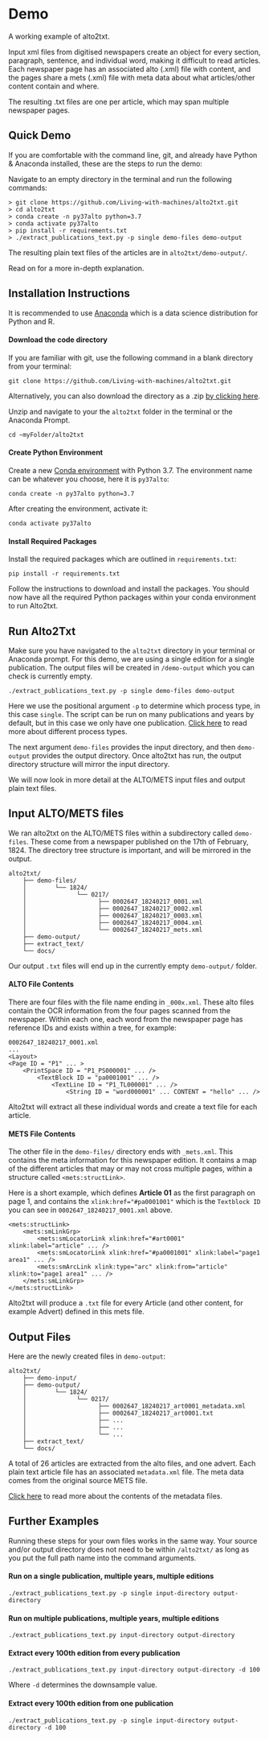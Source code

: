 # Demo 

A working example of alto2txt. 

Input xml files from digitised newspapers create an object for every section, paragraph, sentence, and individual word, making it difficult to read articles. Each newspaper page has an associated alto (.xml) file with content, and the pages share a mets (.xml) file with meta data about what articles/other content contain and where.

The resulting .txt files are one per article, which may span multiple newspaper pages. 

## Quick Demo

If you are comfortable with the command line, git, and already have Python & Anaconda installed, these are the steps to run the demo: 

Navigate to an empty directory in the terminal and run the following commands:

```
> git clone https://github.com/Living-with-machines/alto2txt.git
> cd alto2txt
> conda create -n py37alto python=3.7
> conda activate py37alto
> pip install -r requirements.txt
> ./extract_publications_text.py -p single demo-files demo-output 
```
The resulting plain text files of the articles are in `alto2txt/demo-output/`. 

Read on for a more in-depth explanation.


## Installation Instructions


It is recommended to use [Anaconda](https://docs.anaconda.com/anaconda/install/index.html) which is a data science distribution for Python and R. 

#### Download the code directory

If you are familiar with git, use the following command in a blank directory from your terminal:

```
git clone https://github.com/Living-with-machines/alto2txt.git
```
Alternatively, you can also download the directory as a .zip [by clicking here](https://github.com/Living-with-machines/alto2txt/archive/refs/heads/master.zip).

Unzip and navigate to your the `alto2txt` folder in the terminal or the Anaconda Prompt. 

```
cd ~myFolder/alto2txt
```

#### Create Python Environment

Create a new [Conda environment](https://docs.conda.io/projects/conda/en/latest/user-guide/tasks/manage-environments.html) with Python 3.7.  The environment name can be whatever you choose, here it is `py37alto`:

```
conda create -n py37alto python=3.7
```
After creating the environment, activate it:

```
conda activate py37alto
```
#### Install Required Packages


Install the required packages which are outlined in `requirements.txt`:

```
pip install -r requirements.txt
```
Follow the instructions to download and install the packages. You should now have all the required Python packages within your conda environment to run Alto2txt. 



## Run Alto2Txt

Make sure you have navigated to the `alto2txt` directory in your terminal or Anaconda prompt. For this demo, we are using a single edition for a single publication. The output files will be created in `/demo-output` which you can check is currently empty. 

``` 
./extract_publications_text.py -p single demo-files demo-output 
```

Here we use the positional argument `-p` to determine which process type, in this case `single`. The script can be run on many publications and years by default, but in this case we only have one publication. [Click here](/#process-types) to read more about different process types. 

The next argument `demo-files` provides the input directory, and then `demo-output` provides the output directory. Once alto2txt has run, the output directory structure will mirror the input directory. 

We will now look in more detail at the ALTO/METS input files and output plain text files. 


## Input ALTO/METS files

We ran alto2txt on the ALTO/METS files within a subdirectory called `demo-files`. These come from a newspaper published on the 17th of February, 1824. The directory tree structure is important, and will be mirrored in the output. 

```
alto2txt/
    ├── demo-files/
    │        └── 1824/
    │              └── 0217/
    │                    ├── 0002647_18240217_0001.xml
    │                    ├── 0002647_18240217_0002.xml
    │                    ├── 0002647_18240217_0003.xml
    │                    ├── 0002647_18240217_0004.xml
    │                    └── 0002647_18240217_mets.xml
    ├── demo-output/
    ├── extract_text/
    └── docs/
```
Our output `.txt` files will end up in the currently empty `demo-output/` folder. 

#### ALTO File Contents

There are four files with the file name ending in `_000x.xml`. These alto files contain the OCR information from the four pages scanned from the newspaper. Within each one, each word from the newspaper page has reference IDs and exists within a tree, for example:

```
0002647_18240217_0001.xml
...
<Layout>
<Page ID = "P1" ... >
    <PrintSpace ID = "P1_PS000001" ... />
        <TextBlock ID = "pa0001001" ... />
            <TextLine ID = "P1_TL000001" ... />
                <String ID = "word000001" ... CONTENT = "hello" ... /> 
```

Alto2txt will extract all these individual words and create a text file for each article. 

#### METS File Contents

The other file in the `demo-files/` directory ends with `_mets.xml`. This contains the meta information for this newspaper edition. It contains a map of the different articles that may or may not cross multiple pages, within a structure called `<mets:structLink>`. 

Here is a short example, which defines **Article 01** as the first paragraph on page 1, and contains the `xlink:href="#pa0001001"` which is the `Textblock ID` you can see in `0002647_18240217_0001.xml` above. 

```
<mets:structLink>
    <mets:smLinkGrp>
        <mets:smLocatorLink xlink:href="#art0001" xlink:label="article" ... />
        <mets:smLocatorLink xlink:href="#pa0001001" xlink:label="page1 area1" ... />
        <mets:smArcLink xlink:type="arc" xlink:from="article" xlink:to="page1 area1" ... />
    </mets:smLinkGrp>
</mets:structLink>
```
Alto2txt will produce a `.txt` file for every Article (and other content, for example Advert) defined in this mets file. 


## Output Files

Here are the newly created files in `demo-output`:

```
alto2txt/
    ├── demo-input/
    ├── demo-output/
    │        └── 1824/
    │              └── 0217/
    │                    ├── 0002647_18240217_art0001_metadata.xml
    │                    ├── 0002647_18240217_art0001.txt
    │                    ├── ...
    │                    ├── ...
    │                    └── ...
    ├── extract_text/
    └── docs/
```
A total of 26 articles are extracted from the alto files, and one advert. Each plain text article file has an associated `metadata.xml` file. The meta data comes from the original source METS file. 

[Click here](advanced.md) to read more about the contents of the metadata files. 

## Further Examples

Running these steps for your own files works in the same way. Your source and/or output directory does not need to be within `/alto2txt/` as long as you put the full path name into the command arguments. 


#### Run on a single publication, multiple years, multiple editions

```
./extract_publications_text.py -p single input-directory output-directory 
```


#### Run on multiple publications, multiple years, multiple editions

```
./extract_publications_text.py input-directory output-directory 
```

#### Extract every 100th edition from every publication

```
./extract_publications_text.py input-directory output-directory -d 100 
```
Where `-d` determines the downsample value. 

#### Extract every 100th edition from one publication

```
./extract_publications_text.py -p single input-directory output-directory -d 100 
```
